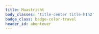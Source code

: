```yaml
---
title: Maastricht
body_classes: 'title-center title-h1h2'
badge_class: badge-color-travel
header_id: abenteuer
---
```


